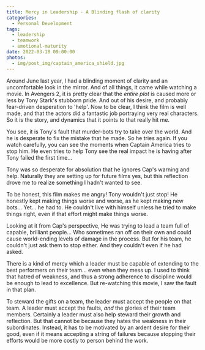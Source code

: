 ```yaml
---
title: Mercy in Leadership - A Blinding flash of clarity
categories:
  - Personal Development
tags:
  - leadership
  - teamwork
  - emotional-maturity
date: 2022-03-18 09:00:00
photos:
  - img/post_img/captain_america_shield.jpg
---
```

Around June last year, I had a blinding moment of clarity and an uncomfortable look in the mirror. And of all things, it came while watching a movie. In Avengers 2, it is pretty clear that the _entire plot_ is caused more or less by Tony Stark's stubborn pride. And out of his desire, and probably fear-driven desperation to 'help'. Now to be clear, I think the film is well made, and that the actors did a fantastic job portraying very real characters. So it is the story, and dynamics that it points to that really hit me.

You see, it is Tony's fault that murder-bots try to take over the world.  And he is desperate to fix the mistake that he made. So he tries again. If you watch carefully, you can see the moments when Captain America tries to stop him. He even tries to help Tony see the real impact he is having after Tony failed the first time...

Tony was so desperate for absolution that he ignores Cap's warning and help. Naturally they are setting up for future films yes, but this reflection drove me to realize something I hadn't wanted to see. 

To be honest, this film makes me angry! Tony wouldn't just stop! He honestly kept making things worse and worse, as he kept making new bots... Yet... he had to. He couldn't live with himself unless he tried to make things right, even if that effort might make things worse. 

Looking at it from Cap's perspective, He was trying to lead a team full of capable, brilliant people... Who sometimes ran off on their own and could cause world-ending levels of damage in the process. But for his team, he couldn't just ask them to stop either. And they couldn't even if he had asked. 

There is a kind of mercy which a leader must be capable of extending to the best performers on their team... even when they mess up. I used to think that hatred of weakness, and thus a strong adherence to discipline would be enough to lead to excellence. But re-watching this movie, I saw the fault in that plan. 

To steward the gifts on a team, the leader must accept the people on that team. A leader must accept the faults, _and_ the glories of their team members. Certainly a leader must also help steward their growth and reflection. But that cannot be because they hates the weakness in their subordinates. Instead, it has to be motivated by an ardent desire for their good, even if it means accepting a string of failures because stopping their efforts would be more costly to person behind the work.
